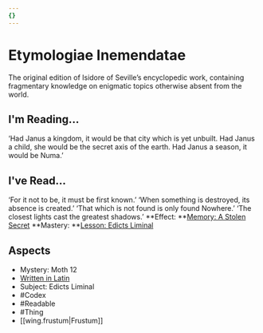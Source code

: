 ```yaml
---
{}
---
```

# Etymologiae Inemendatae
The original edition of Isidore of Seville’s encyclopedic work, containing fragmentary knowledge on enigmatic topics otherwise absent from the world. 
## I'm Reading...
‘Had Janus a kingdom, it would be that city which is yet unbuilt. Had Janus a child, she would be the secret axis of the earth. Had Janus a season, it would be Numa.’
## I've Read...
‘For it not to be, it must be first known.’ ‘When something is destroyed, its absence is created.’ ‘That which is not found is only found Nowhere.’ ‘The closest lights cast the greatest shadows.’
**Effect: **[Memory: A Stolen Secret](https://uadaf.theevilroot.xyz/rowenarium/element/mem.dreamt)
**Mastery: **[Lesson: Edicts Liminal](https://uadaf.theevilroot.xyz/rowenarium/element/x.edictsliminal)
## Aspects
- Mystery: Moth 12
- [Written in Latin](https://uadaf.theevilroot.xyz/rowenarium/element/w.latin)
- Subject: Edicts Liminal
- #Codex
- #Readable
- #Thing
- [[wing.frustum|Frustum]]